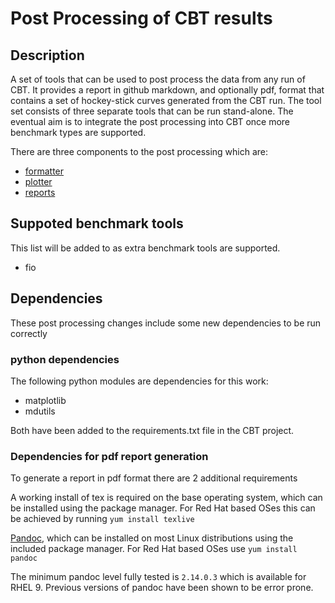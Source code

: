 # Post Processing of CBT results

## Description
A set of tools that can be used to post process the data from any run of CBT. It provides a report in github markdown,
and optionally pdf, format that contains a set of hockey-stick curves generated from the CBT run.
The tool set consists of three separate tools that can be run stand-alone. The eventual aim is to integrate the post
processing into CBT once more benchmark types are supported.

There are three components to the post processing which are:

* [formatter](formatter/README.md)
* [plotter](plotter/README.md)
* [reports](reports/README.md)


## Suppoted benchmark tools
This list will be added to as extra benchmark tools are supported.
* fio

## Dependencies
These post processing changes include some new dependencies to be run correctly

### python dependencies
The following python modules are dependencies for this work:
* matplotlib
* mdutils

Both have been added to the requirements.txt file in the CBT project.

### Dependencies for pdf report generation
To generate a report in pdf format there are 2 additional requirements

A working install of tex is required on the base operating system, which can be installed using the package manager.
For Red Hat based OSes this can be achieved by running `yum install texlive`

[Pandoc](https://pandoc.org/), which can be installed on most Linux distributions using the included package manager.
For Red Hat based OSes use `yum install pandoc`

The minimum pandoc level fully tested is `2.14.0.3` which is available for RHEL 9.
Previous versions of pandoc have been shown to be error prone.
